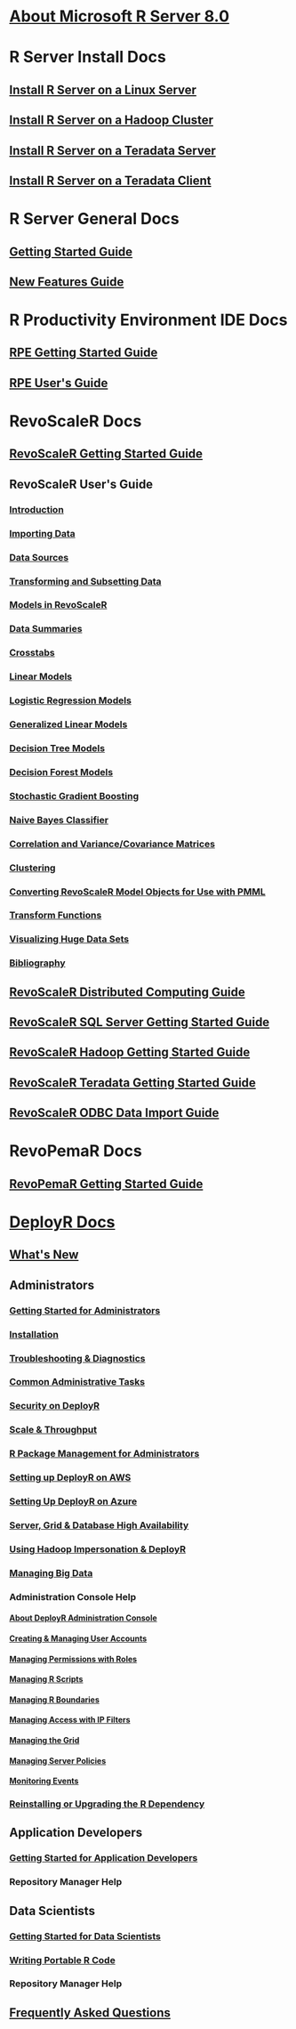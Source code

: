# [About Microsoft R Server 8.0](index.md)
# R Server Install Docs
## [Install R Server on a Linux Server](rserver/8.0/rserver-install-linux-server.md)
## [Install R Server on a Hadoop Cluster](rserver/8.0/rserver-install-hadoop.md)
## [Install R Server on a Teradata Server](rserver/8.0/rserver-install-teradata-server.md)
## [Install R Server on a Teradata Client](rserver/8.0/rserver-install-teradata-client.md)
# R Server General Docs
## [Getting Started Guide](rserver/8.0/rserver-getting-started.md)
## [New Features Guide](rserver/8.0/rserver-new-features.md)
# R Productivity Environment IDE Docs
## [RPE Getting Started Guide](rserver/8.0/RevoRPE_Getting_Started.md)
## [RPE User's Guide](rserver/8.0/RevoRPE_Users_Guide.md)
# RevoScaleR Docs
## [RevoScaleR Getting Started Guide](rserver/8.0/rserver-scaler-getting-started.md)
## RevoScaleR User's Guide
### [Introduction](rserver/8.0/rserver-scaler-user-guide-1-introduction.md)
### [Importing Data](rserver/8.0/rserver-scaler-user-guide-2-data-import.md)
### [Data Sources](rserver/8.0/rserver-scaler-user-guide-3-data-source.md)
### [Transforming and Subsetting Data](rserver/8.0/rserver-scaler-user-guide-4-data-transform.md)
### [Models in RevoScaleR](rserver/8.0/rserver-scaler-user-guide-5-models.md)
### [Data Summaries](rserver/8.0/rserver-scaler-user-guide-6-data-summaries.md)
### [Crosstabs](rserver/8.0/rserver-scaler-user-guide-7-crosstabs.md)
### [Linear Models](rserver/8.0/rserver-scaler-user-guide-8-linear-model.md)
### [Logistic Regression Models](rserver/8.0/rserver-scaler-user-guide-9-logistic-regression.md)
### [Generalized Linear Models](rserver/8.0/rserver-scaler-user-guide-10-generalized-linear-model.md)
### [Decision Tree Models](rserver/8.0/rserver-scaler-user-guide-11-decision-tree.md)
### [Decision Forest Models](rserver/8.0/rserver-scaler-user-guide-12-decision-forest.md)
### [Stochastic Gradient Boosting](rserver/8.0/rserver-scaler-user-guide-13-boosting.md)
### [Naive Bayes Classifier](rserver/8.0/rserver-scaler-user-guide-14-naive-bayes.md)
### [Correlation and Variance/Covariance Matrices](rserver/8.0/rserver-scaler-user-guide-15-covcor.md)
### [Clustering](rserver/8.0/rserver-scaler-user-guide-16-cluster.md)
### [Converting RevoScaleR Model Objects for Use with PMML](rserver/8.0/rserver-scaler-user-guide-17-pmml.md)
### [Transform Functions](rserver/8.0/rserver-scaler-user-guide-18-transform-functions.md)
### [Visualizing Huge Data Sets](rserver/8.0/rserver-scaler-user-guide-19-visualize-huge-data-sets.md)
### [Bibliography](rserver/8.0/rserver-scaler-user-guide-20-bibliography.md)
## [RevoScaleR Distributed Computing Guide](rserver/8.0/rserver-scaler-distributed-computing.md)
## [RevoScaleR SQL Server Getting Started Guide](rserver/8.0/rserver-scaler-sql-server-getting-started.md)
## [RevoScaleR Hadoop Getting Started Guide](rserver/8.0/rserver-scaler-hadoop-getting-started.md)
## [RevoScaleR Teradata Getting Started Guide](rserver/8.0/rserver-scaler-teradata-getting-started.md)
## [RevoScaleR ODBC Data Import Guide](rserver/8.0/rserver-scaler-odbc.md)
# RevoPemaR Docs
## [RevoPemaR Getting Started Guide](rserver/8.0/rserver-pemar-getting-started.md)
# [DeployR Docs](deployr/8.0/deployr-about.md)
## [What's New](deployr/8.0/deployr-whats-new.md)
## Administrators
### [Getting Started for Administrators](deployr/8.0/deployr-administrator-getting-started.md)
### [Installation](deployr/8.0/deployr-installing-configuring.md)
### [Troubleshooting & Diagnostics](deployr/8.0/deployr-admin-diagnostics-troubleshooting.md)
### [Common Administrative Tasks](deployr/8.0/deployr-common-administration-tasks.md)
### [Security on DeployR](deployr/8.0/deployr-admin-security.md)
### [Scale & Throughput](deployr/8.0/deployr-admin-scale-and-throughput.md)
### [R Package Management for Administrators](deployr/8.0/deployr-admin-r-package-management.md)
### [Setting up DeployR on AWS](deployr/8.0/deployr-admin-configure-for-aws.md)
### [Setting Up DeployR on Azure](deployr/8.0/deployr-admin-configure-for-azure.md)
### [Server, Grid & Database High Availability](deployr/8.0/deployr-admin-configure-high-availability.md)
### [Using Hadoop Impersonation & DeployR](deployr/8.0/deployr-admin-hadoop-impersonation.md)
### [Managing Big Data](deployr/8.0/deployr-admin-manage-big-data.md)
### Administration Console Help
#### [About DeployR Administration Console](deployr/8.0/deployr-admin-console/deployr-admin-console-about.md)
#### [Creating & Managing User Accounts](deployr/8.0/deployr-admin-console/deployr-admin-console-user-accounts.md)
#### [Managing Permissions with Roles](deployr/8.0/deployr-admin-console/deployr-admin-console-permisssions-with-roles.md)
#### [Managing R Scripts](deployr/8.0/deployr-admin-console/deployr-admin-console-managing-r-scripts.md)
#### [Managing R Boundaries](deployr/8.0/deployr-admin-console/deployr-admin-managing-r-boundaries.md)
#### [Managing Access with IP Filters](deployr/8.0/deployr-admin-console/deployr-admin-managing-access-with-ip-filters.md)
#### [Managing the Grid](deployr/8.0/deployr-admin-console/deployr-admin-managing-the-grid.md)
#### [Managing Server Policies](deployr/8.0/deployr-admin-console/deployr-admin-managing-server-policies.md)
#### [Monitoring Events](deployr/8.0/deployr-admin-console/deployr-admin-monitoring-events.md)
### [Reinstalling or Upgrading the R Dependency ](deployr/8.0/deployr-admin-configure-reinstall-r.md)
## Application Developers
### [Getting Started for Application Developers](deployr/8.0/deployr-application-developer-getting-started.md)
### Repository Manager Help
## Data Scientists
### [Getting Started for Data Scientists](deployr/8.0/deployr-data-scientist-getting-started.md)
### [Writing Portable R Code](deployr/8.0/deployr-data-scientist-write-portable-r-code.md)
### Repository Manager Help
## [Frequently Asked Questions](deployr/8.0/deployr-faq.md)
